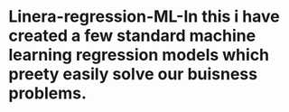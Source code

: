 # Linera-regression-ML-In this i have created a few standard machine learning regression models which preety easily solve our buisness problems.
